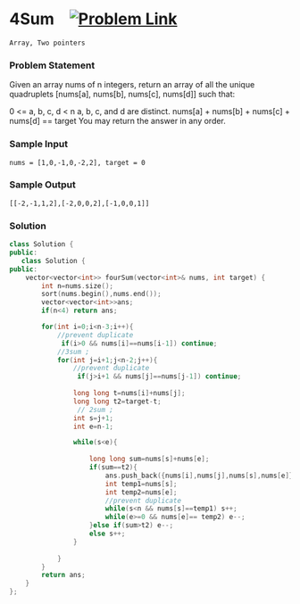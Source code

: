 
# 4Sum &ensp;  [![Problem Link](https://img.shields.io/badge/-LeetCode-FFA116?style=for-the-badge&logo=LeetCode&logoColor=black)](https://leetcode.com/problems/4sum/description//)

```
Array, Two pointers
``` 
### Problem Statement 
Given an array nums of n integers, return an array of all the unique quadruplets [nums[a], nums[b], nums[c], nums[d]] such that:

0 <= a, b, c, d < n
a, b, c, and d are distinct.
nums[a] + nums[b] + nums[c] + nums[d] == target
You may return the answer in any order.


### Sample Input
```
nums = [1,0,-1,0,-2,2], target = 0
```
### Sample Output
```
[[-2,-1,1,2],[-2,0,0,2],[-1,0,0,1]]
```

### Solution
```cpp
class Solution {  
public:
   class Solution {
public:
    vector<vector<int>> fourSum(vector<int>& nums, int target) {
        int n=nums.size();
        sort(nums.begin(),nums.end());
        vector<vector<int>>ans;
        if(n<4) return ans;

        for(int i=0;i<n-3;i++){
            //prevent duplicate
             if(i>0 && nums[i]==nums[i-1]) continue;
            //3sum ;
            for(int j=i+1;j<n-2;j++){
                //prevent duplicate
                 if(j>i+1 && nums[j]==nums[j-1]) continue;
                 
                long long t=nums[i]+nums[j];
                long long t2=target-t;
                 // 2sum ;
                int s=j+1;
                int e=n-1;

                while(s<e){
                   
                    long long sum=nums[s]+nums[e];
                    if(sum==t2){
                        ans.push_back({nums[i],nums[j],nums[s],nums[e]});
                        int temp1=nums[s];
                        int temp2=nums[e];
                        //prevent duplicate
                        while(s<n && nums[s]==temp1) s++;
                        while(e>=0 && nums[e]== temp2) e--;
                    }else if(sum>t2) e--;
                    else s++;
                } 
                 
            }
        }
        return ans;
    }
};
```